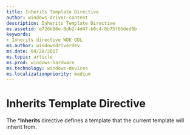```yaml
---
title: Inherits Template Directive
author: windows-driver-content
description: Inherits Template Directive
ms.assetid: e726b96e-0db2-4d47-b0c4-8b75f66ded9b
keywords:
- Inherits directive WDK GDL
ms.author: windowsdriverdev
ms.date: 04/20/2017
ms.topic: article
ms.prod: windows-hardware
ms.technology: windows-devices
ms.localizationpriority: medium
---
```


# Inherits Template Directive


The \***Inherits** directive defines a template that the current template will inherit from.

 

 




